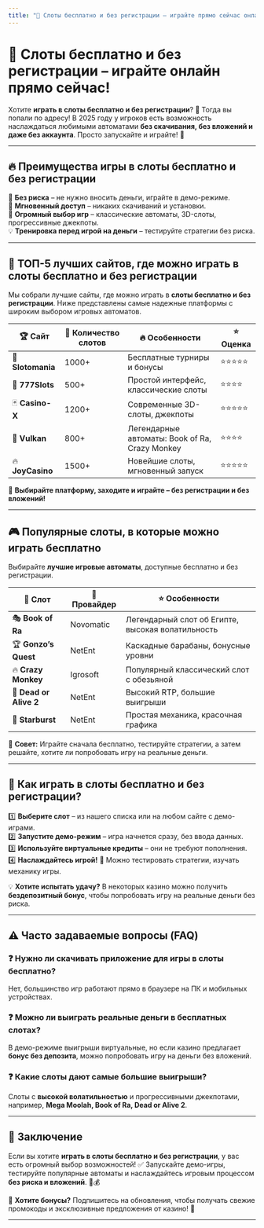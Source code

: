 ```yaml
---
title: "🎰 Слоты бесплатно и без регистрации – играйте прямо сейчас онлайн!"
---
```


# 🎰 **Слоты бесплатно и без регистрации – играйте онлайн прямо сейчас!**

Хотите **играть в слоты бесплатно и без регистрации**? 🎁 Тогда вы попали по адресу! В 2025 году у игроков есть возможность наслаждаться любимыми автоматами **без скачивания, без вложений и даже без аккаунта**. Просто запускайте и играйте! 🚀  

---

## 🔥 **Преимущества игры в слоты бесплатно и без регистрации**  

🎰 **Без риска** – не нужно вносить деньги, играйте в демо-режиме.  
📲 **Мгновенный доступ** – никаких скачиваний и установки.  
🎁 **Огромный выбор игр** – классические автоматы, 3D-слоты, прогрессивные джекпоты.  
💡 **Тренировка перед игрой на деньги** – тестируйте стратегии без риска.  

---

## 🎯 **ТОП-5 лучших сайтов, где можно играть в слоты бесплатно и без регистрации**  

Мы собрали лучшие сайты, где можно играть в **слоты бесплатно и без регистрации**. Ниже представлены самые надежные платформы с широким выбором игровых автоматов.  

| 🏆 Сайт | 🎰 Количество слотов | 🔥 Особенности | ⭐ Оценка |
|--------|----------------|-------------|----------|
| 🎲 **Slotomania** | 1000+ | Бесплатные турниры и бонусы | ⭐⭐⭐⭐⭐ |
| 🎰 **777Slots** | 500+ | Простой интерфейс, классические слоты | ⭐⭐⭐⭐ |
| 🃏 **Casino-X** | 1200+ | Современные 3D-слоты, джекпоты | ⭐⭐⭐⭐⭐ |
| 💎 **Vulkan** | 800+ | Легендарные автоматы: Book of Ra, Crazy Monkey | ⭐⭐⭐⭐ |
| 🔥 **JoyCasino** | 1500+ | Новейшие слоты, мгновенный запуск | ⭐⭐⭐⭐⭐ |

🎯 **Выбирайте платформу, заходите и играйте – без регистрации и без вложений!**  

---

## 🎮 **Популярные слоты, в которые можно играть бесплатно**  

Выбирайте **лучшие игровые автоматы**, доступные бесплатно и без регистрации.  

| 🎰 Слот | 🔄 Провайдер | ⭐ Особенности |
|---------|------------|---------------|
| 🎭 **Book of Ra** | Novomatic | Легендарный слот об Египте, высокая волатильность |
| 🏆 **Gonzo’s Quest** | NetEnt | Каскадные барабаны, бонусные уровни |
| 🔥 **Crazy Monkey** | Igrosoft | Популярный классический слот с обезьяной |
| 🏹 **Dead or Alive 2** | NetEnt | Высокий RTP, большие выигрыши |
| 🎡 **Starburst** | NetEnt | Простая механика, красочная графика |

📌 **Совет:** Играйте сначала бесплатно, тестируйте стратегии, а затем решайте, хотите ли попробовать игру на реальные деньги.  

---

## 🔄 **Как играть в слоты бесплатно и без регистрации?**  

1️⃣ **Выберите слот** – из нашего списка или на любом сайте с демо-играми.  
2️⃣ **Запустите демо-режим** – игра начнется сразу, без ввода данных.  
3️⃣ **Используйте виртуальные кредиты** – они не требуют пополнения.  
4️⃣ **Наслаждайтесь игрой!** 🚀 Можно тестировать стратегии, изучать механику игры.  

💡 **Хотите испытать удачу?** В некоторых казино можно получить **бездепозитный бонус**, чтобы попробовать игру на реальные деньги без риска.  

---

## ⚠️ **Часто задаваемые вопросы (FAQ)**  

### ❓ Нужно ли скачивать приложение для игры в слоты бесплатно?  
Нет, большинство игр работают прямо в браузере на ПК и мобильных устройствах.  

### ❓ Можно ли выиграть реальные деньги в бесплатных слотах?  
В демо-режиме выигрыши виртуальные, но если казино предлагает **бонус без депозита**, можно попробовать игру на деньги без вложений.  

### ❓ Какие слоты дают самые большие выигрыши?  
Слоты с **высокой волатильностью** и прогрессивными джекпотами, например, **Mega Moolah, Book of Ra, Dead or Alive 2**.  

---

## 🎯 **Заключение**  

Если вы хотите **играть в слоты бесплатно и без регистрации**, у вас есть огромный выбор возможностей! ✅ Запускайте демо-игры, тестируйте популярные автоматы и наслаждайтесь игровым процессом **без риска и вложений**. 🎰💰  

🎁 **Хотите бонусы?** Подпишитесь на обновления, чтобы получать свежие промокоды и эксклюзивные предложения от казино! 🚀  

---

